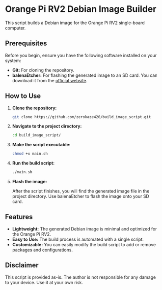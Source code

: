 # Orange Pi RV2 Debian Image Builder


This script builds a Debian image for the Orange Pi RV2 single-board computer.

## Prerequisites

Before you begin, ensure you have the following software installed on your system:

*   **Git:** For cloning the repository.
*   **balenaEtcher:** For flashing the generated image to an SD card. You can download it from the [official website](https://www.balena.io/etcher/).

## How to Use

1.  **Clone the repository:**

    ```bash
    git clone https://github.com/zerokaze420/build_image_script.git
    ```

2.  **Navigate to the project directory:**

    ```bash
    cd build_image_script/
    ```

3.  **Make the script executable:**

    ```bash
    chmod +x main.sh
    ```

4.  **Run the build script:**

    ```bash
    ./main.sh
    ```

5.  **Flash the image:**

    After the script finishes, you will find the generated image file in the project directory. Use balenaEtcher to flash the image onto your SD card.

## Features

*   **Lightweight:** The generated Debian image is minimal and optimized for the Orange Pi RV2.
*   **Easy to Use:** The build process is automated with a single script.
*   **Customizable:** You can easily modify the build script to add or remove packages and configurations.

## Disclaimer

This script is provided as-is. The author is not responsible for any damage to your device. Use it at your own risk.
